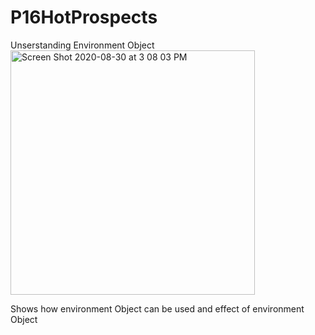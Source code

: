 # P16HotProspects
Unserstanding Environment Object
<img width="391" alt="Screen Shot 2020-08-30 at 3 08 03 PM" src="https://user-images.githubusercontent.com/4592215/91670512-251edc80-ead3-11ea-9ce2-fa901c448693.png">




Shows how environment Object can be used and effect of environment Object
